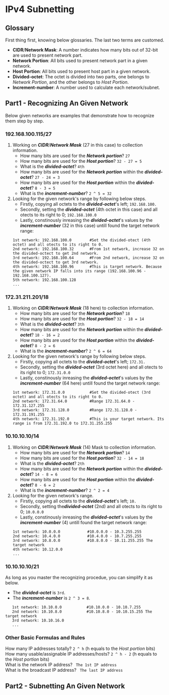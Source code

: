 # IPv4 Subnetting
## Glossary
First thing first, knowing below glossaries. The last two terms are customed.
- **CIDR**/**Network Mask**: A number indicates how many bits out of 32-bit are used to present network part.
- **Network Portion**: All bits used to present network part in a given network.
- **Host Portion**: All bits used to present host part in a given network.
- **Divided-octet**: The octet is divided into two parts, one belongs to *Network Portion*, and the other belongs to *Host Portion*. 
- **Increment-number**: A number used to calculate each network/subnet. 

## Part1 - Recognizing An Given Network
Below given networks are examples that demonstrate how to recognize them step by step. 
### 192.168.100.115/27
1. Working on ***CIDR***/***Network Mask*** (27 in this case) to collection information.
   - How many bits are used for the ***Network portion***? ` 27 `
   - How many bits are used for the ***Host portion***? ` 32 - 27 = 5 `
   - What is the ***divided-octet***? ` 4th `
   - How many bits are used for the ***Network portion*** within the ***divided-octet***? ` 27 - 24 = 3 `
   - How many bits are used for the ***Host portion*** within the ***divided-octet***? ` 8 - 3 = 5 `
   - What is the ***increment-number***? ` 2 ^ 5 = 32 `
2. Looking for the given network's range by following below steps.
   - Firstly, copying all octets to the ***divided-octet***'s left; `192.168.100.`
   - Secondly, setting the ***divided-octet*** (4th octet in this case) and all otects to its right to 0; `192.168.100.0`
   - Lastly, constinously inreasing the ***divided-octet***'s values by the ***increment-number*** (32 in this case) untill found the target network range:
   ```
   1st network: 192.168.100.0        #Set the divided-otect (4th octet) and all otects to its right to 0.
   2nd network: 192.168.100.32       #From 1st network, increase 32 on the divided-octect to get 2nd network.
   3rd network: 192.168.100.64       #From 2nd network, increase 32 on the divided-octect to get 3rd network. 
   4th network: 192.168.100.96       #This is target network. Because the given network IP falls into its range (192.168.100.96 - 192.168.100.127).
   5th network: 192.168.100.128
   ...
   ```
### 172.31.211.201/18
1. Working on ***CIDR***/***Network Mask*** (18 here) to collection information.
   - How many bits are used for the ***Network portion***? ` 18 `
   - How many bits are used for the ***Host portion***? ` 32 - 18 = 14 `
   - What is the ***divided-octet***? ` 3th `
   - How many bits are used for the ***Network portion*** within the ***divided-octet***? ` 18 - 16 = 2 `
   - How many bits are used for the ***Host portion*** within the ***divided-octet***? ` 8 - 2 = 6 `
   - What is the ***increment-number***? ` 2 ^ 6 = 64 `
2. Looking for the given network's range by following below steps.
   - Firstly, copying all octets to the ***divided-octet***'s left; `172.31.`
   - Secondly, setting the ***divided-octet*** (3rd octet here) and all otects to its right to 0; `172.31.0.0`
   - Lastly, constinously inreasing the ***divided-octet***'s values by the ***increment-number*** (64 here) untill found the target network range:
   ```
   1st network: 172.31.0.0           #Set the divided-otect (3rd octet) and all otects to its right to 0.
   2nd network: 172.31.64.0          #Range 172.31.64.0 - 172.31.127.255 
   3rd network: 172.31.128.0         #Range 172.31.128.0 - 172.31.191.255
   4th network: 172.31.192.0         #This is your target network. Its range is from 172.31.192.0 to 172.31.255.255
   ```
### 10.10.10.10/14
1. Working on ***CIDR***/***Network Mask*** (14) Mask to collection information.
   - How many bits are used for the ***Network portion***? ` 14 `
   - How many bits are used for the ***Host portion***? ` 32 - 14 = 18 `
   - What is the ***divided-octet***? ` 2th `
   - How many bits are used for the ***Network portion*** within the ***divided-octet***? ` 14 - 8 = 6 `
   - How many bits are used for the ***Host portion*** within the ***divided-octet***? ` 8 - 6 = 2 `
   - What is the ***increment-number***? ` 2 ^ 2 = 4 `
2. Looking for the given network's range.
   - Firstly, copying all octets to the ***divided-octet***'s left; `10.`
   - Secondly, setting the***divided-octet*** (2nd) and all otects to its right to 0; `10.0.0.0`
   - Lastly, constinously inreasing the ***divided-octet***'s values by the ***increment-number*** (4) untill found the target network range:
   ```
   1st network: 10.0.0.0            #10.0.0.0 - 10.3.255.255
   2nd network: 10.4.0.0            #10.4.0.0 - 10.7.255.255
   3rd network: 10.8.0.0            #10.8.0.0 - 10.11.255.255 The target network
   4th network: 10.12.0.0
   ...
   ```
### 10.10.10.10/21
As long as you master the recognizing procedue, you can simplify it as below.  
- The ***divided-octet*** is `3rd`.
- The ***increment-number*** is `2 ^ 3 = 8`.
```
   1st network: 10.10.0.0           #10.10.0.0 - 10.10.7.255
   2nd network: 10.10.8.0           #10.10.8.0 - 10.10.15.255 The target network
   3rd network: 10.10.16.0
   ...
```

### Other Basic Formulas and Rules
How many IP addresses totally? ` 2 ^ h ` (h equals to the *Host portion* bits)  
How many usable/assignable IP addresses/hosts? ` 2 ^ h - 2 ` (h equals to the *Host portion* bits)  
What is the network IP address? ` The 1st IP address`  
What is the broadcast IP address? ` The last IP address`  

## Part2 - Subnetting An Given Network 
